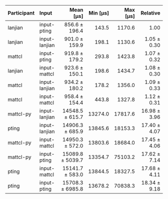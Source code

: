 | Participant | Input | Mean [µs] | Min [µs] | Max [µs] | Relative |
|:---|:---|---:|---:|---:|---:|
| lanjian | input-pting | 856.6 ± 196.4 | 143.5 | 1170.6 | 1.00 |
| lanjian | input-lanjian | 901.0 ± 159.9 | 198.1 | 1130.6 | 1.05 ± 0.30 |
| mattcl | input-pting | 919.8 ± 179.2 | 293.8 | 1423.8 | 1.07 ± 0.32 |
| lanjian | input-mattcl | 923.6 ± 150.1 | 198.6 | 1434.7 | 1.08 ± 0.30 |
| mattcl | input-lanjian | 934.2 ± 180.2 | 178.2 | 1356.0 | 1.09 ± 0.33 |
| mattcl | input-mattcl | 958.4 ± 154.4 | 443.8 | 1327.8 | 1.12 ± 0.31 |
| mattcl-py | input-lanjian | 14548.5 ± 615.7 | 13274.0 | 17817.6 | 16.98 ± 3.96 |
| pting | input-lanjian | 14906.3 ± 685.9 | 13845.6 | 18153.3 | 17.40 ± 4.07 |
| mattcl-py | input-mattcl | 14950.3 ± 572.0 | 13803.6 | 18684.0 | 17.45 ± 4.06 |
| mattcl-py | input-pting | 15089.8 ± 5039.7 | 13354.7 | 75103.2 | 17.62 ± 7.14 |
| pting | input-mattcl | 15141.7 ± 583.0 | 13844.5 | 18327.5 | 17.68 ± 4.11 |
| pting | input-pting | 15708.3 ± 6985.8 | 13678.2 | 70838.3 | 18.34 ± 9.18 |

